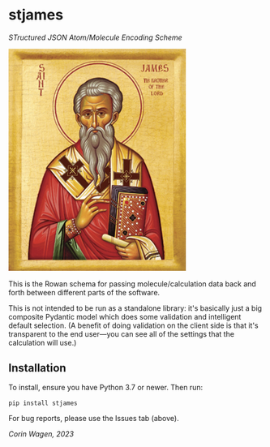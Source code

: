 # stjames

*STructured JSON Atom/Molecule Encoding Scheme*

<img src='img/james_icon.jpg' width=350>

This is the Rowan schema for passing molecule/calculation data back and forth between different parts of the software.

This is not intended to be run as a standalone library: it's basically just a big composite Pydantic model which does some validation and intelligent default selection.
(A benefit of doing validation on the client side is that it's transparent to the end user—you can see all of the settings that the calculation will use.)

## Installation

To install, ensure you have Python 3.7 or newer. Then run:

```
pip install stjames
```

For bug reports, please use the Issues tab (above).

*Corin Wagen, 2023*
